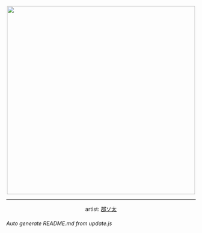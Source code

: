 
<p align="center">
  <img width="500" src="https://nekos.best/api/v2/neko/0512.png">
  <hr/>
  <center>
    artist: <a href="https://www.pixiv.net/en/artworks/92123940">郡ソ太</a>
  </center>
</p>


###### Auto generate README.md from update.js

